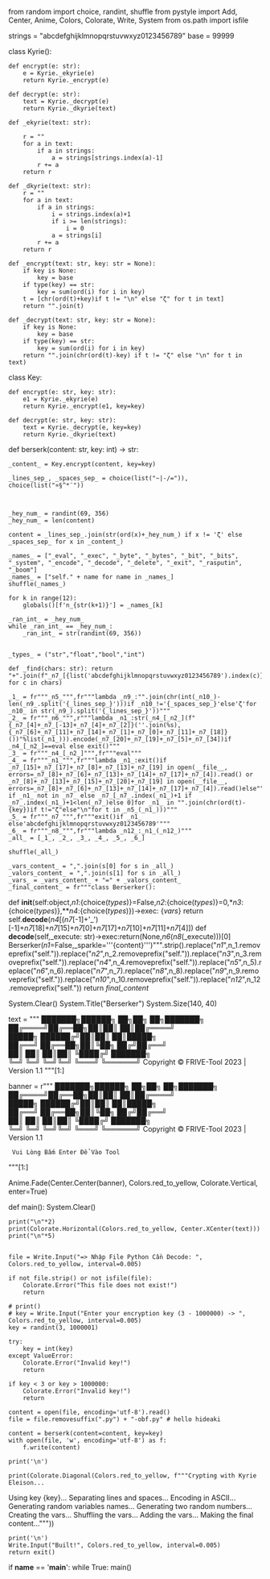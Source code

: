 from random import choice, randint, shuffle
from pystyle import Add, Center, Anime, Colors, Colorate, Write, System
from os.path import isfile



strings = "abcdefghijklmnopqrstuvwxyz0123456789"
base = 99999  


class Kyrie():

    def encrypt(e: str):
        e = Kyrie._ekyrie(e)
        return Kyrie._encrypt(e)

    def decrypt(e: str):
        text = Kyrie._decrypt(e)
        return Kyrie._dkyrie(text)

    def _ekyrie(text: str):

        r = ""
        for a in text:
            if a in strings:
                a = strings[strings.index(a)-1]
            r += a
        return r

    def _dkyrie(text: str):
        r = ""
        for a in text:
            if a in strings:
                i = strings.index(a)+1
                if i >= len(strings):
                    i = 0
                a = strings[i]
            r += a
        return r

    def _encrypt(text: str, key: str = None):
        if key is None:
            key = base
        if type(key) == str:
            key = sum(ord(i) for i in key)
        t = [chr(ord(t)+key)if t != "\n" else "ζ" for t in text]
        return "".join(t)

    def _decrypt(text: str, key: str = None):
        if key is None:
            key = base
        if type(key) == str:
            key = sum(ord(i) for i in key)
        return "".join(chr(ord(t)-key) if t != "ζ" else "\n" for t in text)


class Key:

    def encrypt(e: str, key: str):
        e1 = Kyrie._ekyrie(e)
        return Kyrie._encrypt(e1, key=key)

    def decrypt(e: str, key: str):
        text = Kyrie._decrypt(e, key=key)
        return Kyrie._dkyrie(text)




def berserk(content: str, key: int) -> str:

    _content_ = Key.encrypt(content, key=key)

    _lines_sep_, _spaces_sep_ = choice(list("~|-/=")), choice(list("¤§^*¨"))



    _hey_num_ = randint(69, 356)
    _hey_num_ = len(content)

    content = _lines_sep_.join(str(ord(x)+_hey_num_) if x != 'ζ' else _spaces_sep_ for x in _content_)

    _names_ = ["_eval", "_exec", "_byte", "_bytes", "_bit", "_bits", "_system", "_encode", "_decode", "_delete", "_exit", "_rasputin", "_boom"]
    _names_ = ["self." + name for name in _names_]
    shuffle(_names_)

    for k in range(12):
        globals()[f'n_{str(k+1)}'] = _names_[k]

    _ran_int_ = _hey_num_
    while _ran_int_ == _hey_num_:
        _ran_int_ = str(randint(69, 356))


    _types_ = ("str","float","bool","int")

    def _find(chars: str): return "+".join(f"_n7_[{list('abcdefghijklmnopqrstuvwxyz0123456789').index(c)}]" for c in chars)

    _1_ = fr"""_n5_""",fr"""lambda _n9_:"".join(chr(int(_n10_)-len(_n9_.split('{_lines_sep_}')))if _n10_!='{_spaces_sep_}'else'ζ'for _n10_ in str(_n9_).split('{_lines_sep_}'))"""
    _2_ = fr"""_n6_""",r"""lambda _n1_:str(_n4_[_n2_](f"{_n7_[4]+_n7_[-13]+_n7_[4]+_n7_[2]}(''.join(%s),{_n7_[6]+_n7_[11]+_n7_[14]+_n7_[1]+_n7_[0]+_n7_[11]+_n7_[18]}())"%list(_n1_))).encode(_n7_[20]+_n7_[19]+_n7_[5]+_n7_[34])if _n4_[_n2_]==eval else exit()"""
    _3_ = fr"""_n4_[_n2_]""",fr"""eval"""
    _4_ = fr"""_n1_""",fr"""lambda _n1_:exit()if _n7_[15]+_n7_[17]+_n7_[8]+_n7_[13]+_n7_[19] in open(__file__, errors=_n7_[8]+_n7_[6]+_n7_[13]+_n7_[14]+_n7_[17]+_n7_[4]).read() or _n7_[8]+_n7_[13]+_n7_[15]+_n7_[20]+_n7_[19] in open(__file__, errors=_n7_[8]+_n7_[6]+_n7_[13]+_n7_[14]+_n7_[17]+_n7_[4]).read()else"".join(_n1_ if _n1_ not in _n7_ else _n7_[_n7_.index(_n1_)+1 if _n7_.index(_n1_)+1<len(_n7_)else 0]for _n1_ in "".join(chr(ord(t)-{key})if t!="ζ"else"\n"for t in _n5_(_n1_)))"""
    _5_ = fr"""_n7_""",fr"""exit()if _n1_ else'abcdefghijklmnopqrstuvwxyz0123456789'"""
    _6_ = fr"""_n8_""",fr"""lambda _n12_:_n1_(_n12_)"""
    _all_ = [_1_, _2_, _3_, _4_, _5_, _6_]

    shuffle(_all_)

    _vars_content_ = ",".join(s[0] for s in _all_)
    _valors_content_ = ",".join(s[1] for s in _all_)
    _vars_ = _vars_content_ + "=" + _valors_content_
    _final_content_ = fr"""class Berserker():
 def __init__(self:object,_n1_:{choice(_types_)}=False,_n2_:{choice(_types_)}=0,*_n3_:{choice(_types_)},**_n4_:{choice(_types_)})->exec:
  {_vars_}
  return self.__decode__(_n4_[(_n7_[-1]+'_')[-1]+_n7_[18]+_n7_[15]+_n7_[0]+_n7_[17]+_n7_[10]+_n7_[11]+_n7_[4]])
 def __decode__(self,_execute: str)->exec:return(None,_n6_(_n8_(_execute)))[0]
Berserker(_n1_=False,_sparkle='''{content}''')""".strip().replace("_n1_",n_1.removeprefix("self.")).replace("_n2_",n_2.removeprefix("self.")).replace("_n3_",n_3.removeprefix("self.")).replace("_n4_",n_4.removeprefix("self.")).replace("_n5_",n_5).replace("_n6_",n_6).replace("_n7_",n_7).replace("_n8_",n_8).replace("_n9_",n_9.removeprefix("self.")).replace("_n10_",n_10.removeprefix("self.")).replace("_n12_",n_12.removeprefix("self."))
    return _final_content_



System.Clear()
System.Title("Berserker")
System.Size(140, 40)


text = """
   ███████╗██████╗ ██╗██╗   ██╗███████╗
   ██╔════╝██╔══██╗██║██║   ██║██╔════╝    
   █████╗  ██████╔╝██║██║   ██║█████╗      
   ██╔══╝  ██╔══██╗██║╚██╗ ██╔╝██╔══╝      
   ██║     ██║  ██║██║ ╚████╔╝ ███████╗    
   ╚═╝     ╚═╝  ╚═╝╚═╝  ╚═══╝  ╚══════╝
 Copyright © FRIVE-Tool 2023 | Version 1.1
"""[1:]

banner = r"""
   ███████╗██████╗ ██╗██╗   ██╗███████╗
   ██╔════╝██╔══██╗██║██║   ██║██╔════╝    
   █████╗  ██████╔╝██║██║   ██║█████╗      
   ██╔══╝  ██╔══██╗██║╚██╗ ██╔╝██╔══╝      
   ██║     ██║  ██║██║ ╚████╔╝ ███████╗    
   ╚═╝     ╚═╝  ╚═╝╚═╝  ╚═══╝  ╚══════╝
 Copyright © FRIVE-Tool 2023 | Version 1.1

     Vui Lòng Bấm Enter Để Vào Tool
"""[1:]




Anime.Fade(Center.Center(banner), Colors.red_to_yellow, Colorate.Vertical, enter=True)

def main():
    System.Clear()

    print("\n"*2)
    print(Colorate.Horizontal(Colors.red_to_yellow, Center.XCenter(text)))
    print("\n"*5)


    file = Write.Input("=> Nhập File Python Cần Decode: ", Colors.red_to_yellow, interval=0.005)

    if not file.strip() or not isfile(file):
        Colorate.Error("This file does not exist!")
        return

    # print()
    # key = Write.Input("Enter your encryption key (3 - 1000000) -> ", Colors.red_to_yellow, interval=0.005)
    key = randint(3, 1000001)

    try:
        key = int(key)
    except ValueError:
        Colorate.Error("Invalid key!")
        return

    if key < 3 or key > 1000000:
        Colorate.Error("Invalid key!")
        return

    content = open(file, encoding='utf-8').read()
    file = file.removesuffix(".py") + "-obf.py" # hello hideaki

    content = berserk(content=content, key=key)
    with open(file, 'w', encoding='utf-8') as f:
        f.write(content)

    print('\n')

    print(Colorate.Diagonal(Colors.red_to_yellow, f"""Crypting with Kyrie Eleison...
Using key {key}...
Separating lines and spaces...
Encoding in ASCII...
Generating random variables names...
Generating two random numbers...
Creating the vars...
Shuffling the vars...
Adding the vars...
Making the final content..."""))

    print('\n')
    Write.Input("Built!", Colors.red_to_yellow, interval=0.005)
    return exit()

if __name__ == '__main__':
    while True:
        main()
